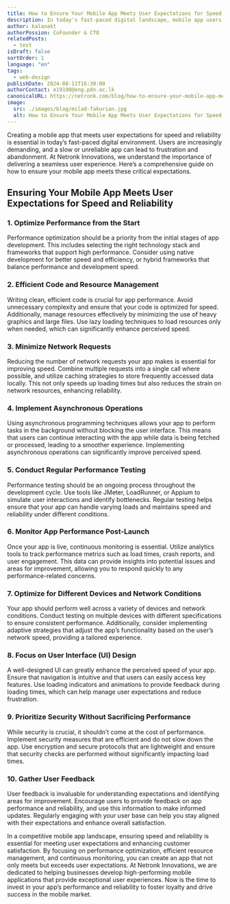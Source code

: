 ```yaml
---
title: How to Ensure Your Mobile App Meets User Expectations for Speed and Reliability
description: In today's fast-paced digital landscape, mobile app users expect seamless performance and reliability. Learn how to optimize your app to meet these expectations and drive user satisfaction.
author: kalanakt
authorPossion: CoFounder & CTO
relatedPosts:
  - test
isDraft: false
sortOrder: 1
language: "en"
tags:
  - web-design
publishDate: 2024-08-11T16:30:00
authorContact: e19198@eng.pdn.ac.lk
canonicalURL: https://netronk.com/blog/how-to-ensure-your-mobile-app-meets-user-expectations-for-speed-and-reliability
image:
  src: ./images/blog/milad-fakurian.jpg
  alt: How to Ensure Your Mobile App Meets User Expectations for Speed and Reliability
---
```


Creating a mobile app that meets user expectations for speed and reliability is essential in today’s fast-paced digital environment. Users are increasingly demanding, and a slow or unreliable app can lead to frustration and abandonment. At Netronk Innovations, we understand the importance of delivering a seamless user experience. Here’s a comprehensive guide on how to ensure your mobile app meets these critical expectations.

## Ensuring Your Mobile App Meets User Expectations for Speed and Reliability

### 1. Optimize Performance from the Start

Performance optimization should be a priority from the initial stages of app development. This includes selecting the right technology stack and frameworks that support high performance. Consider using native development for better speed and efficiency, or hybrid frameworks that balance performance and development speed.

### 2. Efficient Code and Resource Management

Writing clean, efficient code is crucial for app performance. Avoid unnecessary complexity and ensure that your code is optimized for speed. Additionally, manage resources effectively by minimizing the use of heavy graphics and large files. Use lazy loading techniques to load resources only when needed, which can significantly enhance perceived speed.

### 3. Minimize Network Requests

Reducing the number of network requests your app makes is essential for improving speed. Combine multiple requests into a single call where possible, and utilize caching strategies to store frequently accessed data locally. This not only speeds up loading times but also reduces the strain on network resources, enhancing reliability.

### 4. Implement Asynchronous Operations

Using asynchronous programming techniques allows your app to perform tasks in the background without blocking the user interface. This means that users can continue interacting with the app while data is being fetched or processed, leading to a smoother experience. Implementing asynchronous operations can significantly improve perceived speed.

### 5. Conduct Regular Performance Testing

Performance testing should be an ongoing process throughout the development cycle. Use tools like JMeter, LoadRunner, or Appium to simulate user interactions and identify bottlenecks. Regular testing helps ensure that your app can handle varying loads and maintains speed and reliability under different conditions.

### 6. Monitor App Performance Post-Launch

Once your app is live, continuous monitoring is essential. Utilize analytics tools to track performance metrics such as load times, crash reports, and user engagement. This data can provide insights into potential issues and areas for improvement, allowing you to respond quickly to any performance-related concerns.

### 7. Optimize for Different Devices and Network Conditions

Your app should perform well across a variety of devices and network conditions. Conduct testing on multiple devices with different specifications to ensure consistent performance. Additionally, consider implementing adaptive strategies that adjust the app’s functionality based on the user’s network speed, providing a tailored experience.

### 8. Focus on User Interface (UI) Design

A well-designed UI can greatly enhance the perceived speed of your app. Ensure that navigation is intuitive and that users can easily access key features. Use loading indicators and animations to provide feedback during loading times, which can help manage user expectations and reduce frustration.

### 9. Prioritize Security Without Sacrificing Performance

While security is crucial, it shouldn’t come at the cost of performance. Implement security measures that are efficient and do not slow down the app. Use encryption and secure protocols that are lightweight and ensure that security checks are performed without significantly impacting load times.

### 10. Gather User Feedback

User feedback is invaluable for understanding expectations and identifying areas for improvement. Encourage users to provide feedback on app performance and reliability, and use this information to make informed updates. Regularly engaging with your user base can help you stay aligned with their expectations and enhance overall satisfaction.

In a competitive mobile app landscape, ensuring speed and reliability is essential for meeting user expectations and enhancing customer satisfaction. By focusing on performance optimization, efficient resource management, and continuous monitoring, you can create an app that not only meets but exceeds user expectations. At Netronk Innovations, we are dedicated to helping businesses develop high-performing mobile applications that provide exceptional user experiences. Now is the time to invest in your app’s performance and reliability to foster loyalty and drive success in the mobile market.
